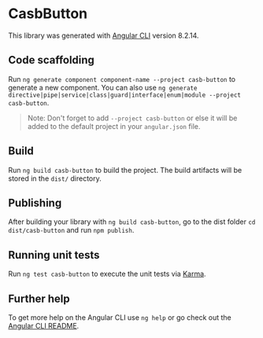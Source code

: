 # CasbButton

This library was generated with [Angular CLI](https://github.com/angular/angular-cli) version 8.2.14.

## Code scaffolding

Run `ng generate component component-name --project casb-button` to generate a new component. You can also use `ng generate directive|pipe|service|class|guard|interface|enum|module --project casb-button`.
> Note: Don't forget to add `--project casb-button` or else it will be added to the default project in your `angular.json` file. 

## Build

Run `ng build casb-button` to build the project. The build artifacts will be stored in the `dist/` directory.

## Publishing

After building your library with `ng build casb-button`, go to the dist folder `cd dist/casb-button` and run `npm publish`.

## Running unit tests

Run `ng test casb-button` to execute the unit tests via [Karma](https://karma-runner.github.io).

## Further help

To get more help on the Angular CLI use `ng help` or go check out the [Angular CLI README](https://github.com/angular/angular-cli/blob/master/README.md).
